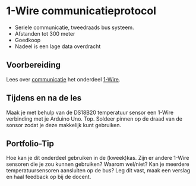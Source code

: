 # 1-Wire communicatieprotocol

- Seriele communicatie, tweedraads bus systeem.
- Afstanden tot 300 meter
- Goedkoop
- Nadeel is een lage data overdracht
  
## Voorbereiding

Lees over [communicatie](../hardware-interfacing/communicatie/README.md) het onderdeel [1-Wire](../hardware-interfacing/communicatie/1-wire/README.md).

## Tijdens en na de les

Maak je met behulp van de DS18B20 temperatuur sensor een 1-Wire verbinding met je Arduino Uno. Top. Soldeer pinnen op de draad van de sonsor zodat je deze makkelijk kunt gebruiken.

## Portfolio-Tip

Hoe kan je dit onderdeel gebruiken in de (kweek)kas. Zijn er andere 1-Wire sensoren die je zou kunnen gebruiken? Waarom wel/niet? Kan je meerdere temperatuursensoren aansluiten op de bus? Leg dit vast, maak een verslag en haal feedback op bij de docent.
